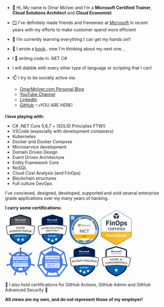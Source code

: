 - 👋 Hi, My name is Omar McIver and I'm a **Microsoft Certified Trainer**, **Cloud Solutions Architect** and **Cloud Economist**

- 🪟 I've definitely made friends and frenemies at [Microsoft](https://github.com/microsoft) in recent years with my efforts to make customer spend more efficient

- 🌱 I’m currently learning everything I can get my hands on!!

- 📖 I wrote a [book](https://www.amazon.com/stores/author/B0BW5C8SZP/allbooks?ingress=0&visitId=160370f3-6405-4f64-8f11-c205ef55b268&store_ref=ap_rdr&ref_=ap_rdr).. now I'm thinking about my next one...

- I 💓 writing code in .NET C#

- I will dabble with every other type of language or scripting that I can!

- 📫 I try to be socially active via:
  - [OmarMcIver.com Personal Blog](https://www.omarmciver.com)
  - [YouTube Channel](https://www.youtube.com/c/OmarMcIver)
  - [LinkedIn](https://www.linkedin.com/in/omarmciver/)
  - [GitHub](https://github.com/omarmciver) 👈YOU ARE HERE!

**I love playing with:**

- C# .NET Core 5,6,7 + (SOLID Principles FTW!)
- VSCode (especially with development containers)
- Kubernetes
- Docker and Docker Compose
- Microservice development
- Domain Driven Design
- Event Driven Architecture
- Entity Framework Core
- NoSQL
- Cloud Cost Analysis (and FinOps)
- Blockchain structures
- Full culture DevOps

I've concieved, designed, developed, supported and sold several enterprise grade applications over my many years of hacking.

**I carry some certifications:**<br/>
<img src="Badges/azureadmin.png" width="100px"></img>
<img src="Badges/azuresa.png" width="100px"></img>
<img src="Badges/MCT.png" width="100px"></img>
<img src="Badges/finops.png" width="100px"></img>
<img src="Badges/cka.png" width="100px"></img>
<img src="Badges/cks.png" width="100px"></img>
<img src="Badges/devops.png" width="100px"></img>
<img src="Badges/azureai900.png" width="100px"></img>

🙌 I also hold certifications for GitHub Actions, GitHub Admin and GitHub Advanced Security 🥳

**All views are my own, and do not represent those of my employer!**

<!---
omarmciver/omarmciver is a ✨ special ✨ repository because its `README.md` (this file) appears on your GitHub profile.
You can click the Preview link to take a look at your changes.
--->
